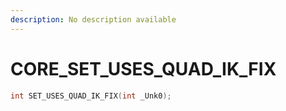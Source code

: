 ```yaml
---
description: No description available 
---
```


# CORE\_SET_USES_QUAD_IK_FIX

```cpp
int SET_USES_QUAD_IK_FIX(int _Unk0);
```